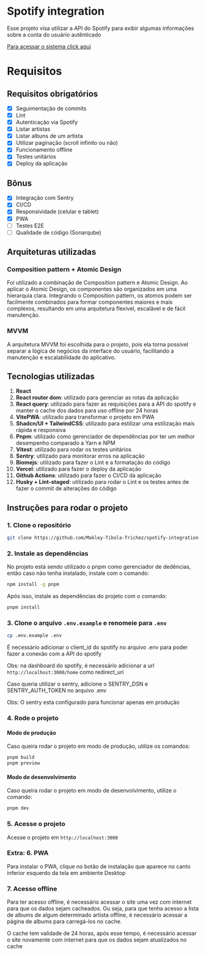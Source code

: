 
# Spotify integration
Esse projeto visa utilizar a API do Spotify para exibir algumas informações sobre a conta do usuário autênticado

[Para acessar o sistema click aqui](https://spotify-integration-three.vercel.app/)

# Requisitos
## Requisitos obrigatórios
- [x] Seguimentação de commits
- [x] Lint
- [x] Autenticação via Spotify
- [x] Listar artistas
- [x] Listar albuns de um artista
- [x] Utilizar paginação (scroll infinito ou não)
- [x] Funcionamento offline
- [x] Testes unitários
- [x] Deploy da aplicação

## Bônus
- [x] Integração com Sentry
- [x] CI/CD
- [x] Responsividade (celular e tablet)
- [x] PWA
- [ ] Testes E2E
- [ ] Qualidade de código (Sonarqube)

## Arquiteturas utilizadas

### Composition pattern + Atomic Design
Foi utilizado a combinação de Composition pattern e Atomic Design. Ao aplicar o Atomic Design, os componentes são organizados em uma hierarquia clara. Integrando o Composition pattern, os atomos podem ser facilmente combinados para formar componentes maiores e mais complexos, resultando em uma arquitetura flexível, escalável e de fácil manutenção.

### MVVM
A arquitetura MVVM foi escolhida para o projeto, pois ela torna possível separar a lógica de negócios da interface do usuário, facilitando a manutenção e escalabilidade do aplicativo.


## Tecnologias utilizadas

1. **React**
2. **React router dom**: utilizado para gerenciar as rotas da aplicação
3. **React query**: utilizado para fazer as requisições para a API do spotify e manter o cache dos dados para uso offline por 24 horas
4. **VitePWA**: utilizado para transformar o projeto em PWA
5. **Shadcn/UI  + TailwindCSS**: utilizado para estilizar uma estilização mais rápida e responsiva
6. **Pnpm**: utilizado como gerenciador de dependências por ter um melhor desempenho comparado a Yarn e NPM
7. **Vitest**: utilizado para rodar os testes unitários
8. **Sentry**: utilizado para monitorar erros na aplicação
9. **Biomejs**: utilizado para fazer o Lint e a formatação do código
10. **Vercel**: utilizado para fazer o deploy da aplicação
11. **Github Actions**: utilizado para fazer o CI/CD da aplicação
12. **Husky + Lint-staged**: utilizado para rodar o Lint e os testes antes de fazer o commit de alterações do código



## Instruções para rodar o projeto
### 1. Clone o repositório
```bash
git clone https://github.com/Makley-Tibola-Trichez/spotify-integration.git
```


### 2. Instale as dependências
  No projeto está sendo utilizado o pnpm como gerenciador de dedências, então caso não tenha instalado, instale com o comando:
```bash
npm install -g pnpm
```
  Após isso, instale as dependências do projeto com o comando:
```bash
pnpm install
```

### 3. Clone o arquivo `.env.example` e renomeie para `.env`
```bash
cp .env.example .env
```
É necessário adicionar o client_id do spotify no arquivo .env para poder fazer a conexão com a API do spotify

Obs: na dashboard do spotify, é necessário adicionar a url `http://localhost:3000/home` como redirect_uri

Caso queria utilizar o sentry, adicione o SENTRY_DSN e  SENTRY_AUTH_TOKEN no arquivo .env

Obs: O sentry esta configurado para funcionar apenas em produção


### 4. Rode o projeto

#### Modo de produção
Caso queira rodar o projeto em modo de produção, utilize os comandos:
```bash
pnpm build
pnpm preview
```

#### Modo de desenvolvimento
Caso queira rodar o projeto em modo de desenvolvimento, utilize o comando: 
```bash
pnpm dev
```

### 5. Acesse o projeto
Acesse o projeto em `http://localhost:3000`



### Extra: 6. PWA
Para instalar o PWA, clique no botão de instalação que aparece no canto inferior esquerdo da tela em ambiente Desktop

### 7. Acesso offline
Para ter acesso offline, é necessário acessar o site uma vez com internet para que os dados sejam cacheados. Ou seja, para que tenha acesso a lista de albums de algum determinado artista offline, é necessário acessar a página de albums para carregá-los no cache.

O cache tem validade de 24 horas, após esse tempo, é necessário acessar o site novamente com internet para que os dados sejam atualizados no cache